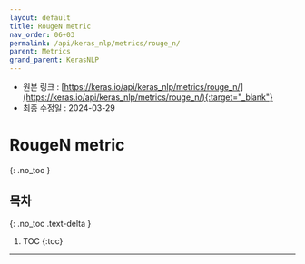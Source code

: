 ```yaml
---
layout: default
title: RougeN metric
nav_order: 06+03
permalink: /api/keras_nlp/metrics/rouge_n/
parent: Metrics
grand_parent: KerasNLP
---
```


* 원본 링크 : [https://keras.io/api/keras_nlp/metrics/rouge_n/](https://keras.io/api/keras_nlp/metrics/rouge_n/){:target="_blank"}
* 최종 수정일 : 2024-03-29

# RougeN metric
{: .no_toc }

## 목차
{: .no_toc .text-delta }

1. TOC
{:toc}

---
